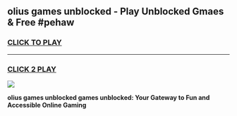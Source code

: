 
## olius games unblocked - Play Unblocked Gmaes & Free #pehaw
<h3>
<a href="https://premium.freeplayer.one?title=olius_games_unblocked&ref=01M">CLICK TO PLAY</a></h3>
<hr>

<h3>
<a href="https://premium.freeplayer.one?title=olius_games_unblocked&ref=01M">CLICK 2 PLAY</a>
  
</h3>

<a href="https://premium.freeplayer.one?title=olius_games_unblocked&ref=01M"><img src="https://clearcache.store/games.png"></a>


**olius games unblocked games unblocked: Your Gateway to Fun and Accessible Online Gaming**
